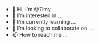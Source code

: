 - 👋 Hi, I’m @7lmy
- 👀 I’m interested in ...
- 🌱 I’m currently learning ...
- 💞️ I’m looking to collaborate on ...
- 📫 How to reach me ...

<!---
7lmy/7lmy is a ✨ special ✨ repository because its `README.md` (this file) appears on your GitHub profile.
You can click the Preview link to take a look at your changes.
--->
